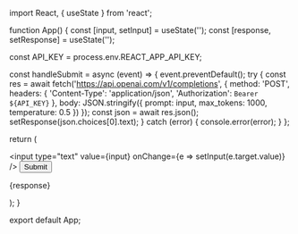 import React, { useState } from 'react';

function App() {
  const [input, setInput] = useState('');
  const [response, setResponse] = useState('');

  const API_KEY = process.env.REACT_APP_API_KEY;

  const handleSubmit = async (event) => {
    event.preventDefault();
    try {
      const res = await fetch('https://api.openai.com/v1/completions', {
        method: 'POST',
        headers: {
          'Content-Type': 'application/json',
          'Authorization': `Bearer ${API_KEY}`
        },
        body: JSON.stringify({ 
          prompt: input, 
          max_tokens: 1000, 
          temperature: 0.5 
        })
      });
      const json = await res.json();
      setResponse(json.choices[0].text);
    } catch (error) {
      console.error(error);
    }
  };

  return (
    <form onSubmit={handleSubmit}>
      <input type="text" value={input} onChange={e => setInput(e.target.value)} />
      <button type="submit">Submit</button>
      <p>{response}</p>
    </form>
  );
}

export default App;
